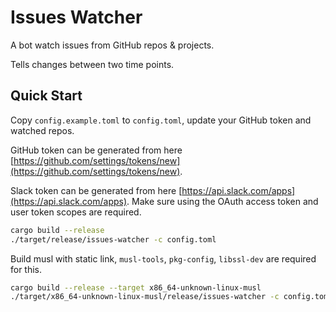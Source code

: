 # Issues Watcher

A bot watch issues from GitHub repos & projects.

Tells changes between two time points.

## Quick Start

Copy `config.example.toml` to `config.toml`, update your GitHub token and watched repos.

GitHub token can be generated from here [https://github.com/settings/tokens/new](https://github.com/settings/tokens/new).

Slack token can be generated from here [https://api.slack.com/apps](https://api.slack.com/apps). Make sure using the OAuth access token and user token scopes are required.

```sh
cargo build --release
./target/release/issues-watcher -c config.toml
```

Build musl with static link, `musl-tools`, `pkg-config`, `libssl-dev` are required for this.

```sh
cargo build --release --target x86_64-unknown-linux-musl
./target/x86_64-unknown-linux-musl/release/issues-watcher -c config.toml
```
